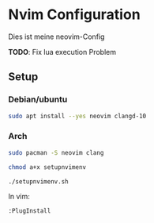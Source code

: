 # Nvim Configuration

Dies ist meine neovim-Config

**TODO**: Fix lua execution Problem

## Setup
### Debian/ubuntu
```bash
sudo apt install --yes neovim clangd-10
```
### Arch
```bash
sudo pacman -S neovim clang
```


```bash
chmod a+x setupnvimenv

./setupnvimenv.sh
```

In vim:
```vim
:PlugInstall
```

